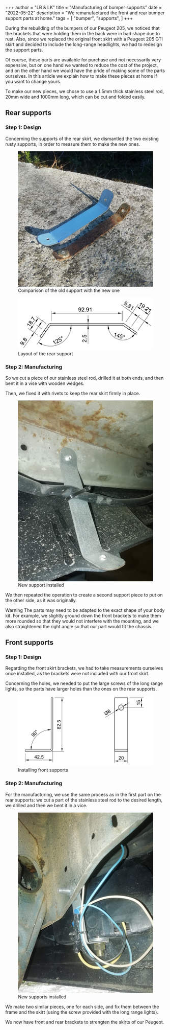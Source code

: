 +++
author = "LB & LK"
title = "Manufacturing of bumper supports"
date = "2022-05-22"
description = "We remanufactured the front and rear bumper support parts at home."
tags = [
    "bumper",
    "supports",
]
+++

During the rebuilding of the bumpers of our Peugeot 205, we noticed that the brackets that were holding them in the back were in bad shape due to rust. Also, since we replaced the original front skirt with a Peugeot 205 GTI skirt and decided to include the long-range headlights, we had to redesign the support parts.

Of course, these parts are available for purchase and not necessarily very expensive, but on one hand we wanted to reduce the cost of the project, and on the other hand we would have the pride of making some of the parts ourselves. In this article we explain how to make these pieces at home if you want to change yours.

To make our new pieces, we chose to use a 1.5mm thick stainless steel rod, 20mm wide and 1000mm long, which can be cut and folded easily.

## Rear supports
### Step 1: Design

Concerning the supports of the rear skirt, we dismantled the two existing rusty supports, in order to measure them to make the new ones.

<figure>
    <img loading="lazy" class="image-article" src="/images/bumper-supports/support-arriere-comparaison.png" alt="Comparison old / new">
    <figcaption class="figure-caption">Comparison of the old support with the new one</figcaption>
</figure>

<figure>
    <img loading="lazy" class="image-article" src="/images/bumper-supports/mep-arr.png" alt="Mise en plan fixation arrière">
    <figcaption class="figure-caption">Layout of the rear support</figcaption>
</figure>

### Step 2: Manufacturing
So we cut a piece of our stainless steel rod, drilled it at both ends, and then bent it in a vise with wooden wedges.

Then, we fixed it with rivets to keep the rear skirt firmly in place.
<figure>
    <img loading="lazy" class="image-article" src="/images/bumper-supports/support-arriere.jpg" alt="New rear support setted">
    <figcaption class="figure-caption">New support installed</figcaption>
</figure>

We then repeated the operation to create a second support piece to put on the other side, as it was originally.

<span class="badge yellow">Warning</span> The parts may need to be adapted to the exact shape of your body kit. For example, we slightly ground down the front brackets to make them more rounded so that they would not interfere with the mounting, and we also straightened the right angle so that our part would fit the chassis.

## Front supports
### Step 1: Design

Regarding the front skirt brackets, we had to take measurements ourselves once installed, as the brackets were not included with our front skirt.

Concerning the holes, we needed to put the large screws of the long range lights, so the parts have larger holes than the ones on the rear supports.

<figure>
    <img loading="lazy" class="image-article" src="/images/bumper-supports/mep-av.png" alt="Front support layout">
    <figcaption class="figure-caption">Installing front supports</figcaption>
</figure>

### Step 2: Manufacturing
For the manufacturing, we use the same process as in the first part on the rear supports: we cut a part of the stainless steel rod to the desired length, we drilled and then we bent it in a vice.

<figure>
    <img loading="lazy" class="image-article" src="/images/bumper-supports/support-avant.jpg" alt="New front support setted">
    <figcaption class="figure-caption">New supports installed</figcaption>
</figure>

We make two similar pieces, one for each side, and fix them between the frame and the skirt (using the screw provided with the long range lights).

We now have front and rear brackets to strengten the skirts of our Peugeot.